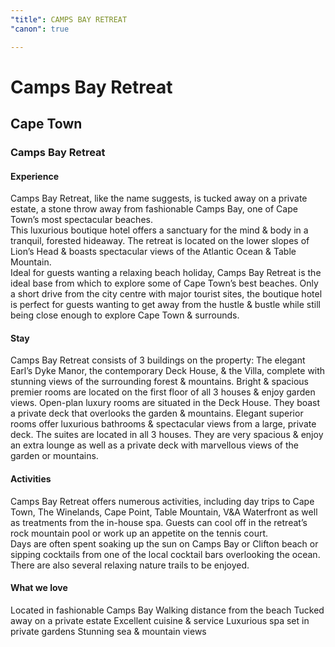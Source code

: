 ```yaml
---
"title": CAMPS BAY RETREAT
"canon": true

---
```


# Camps Bay Retreat
## Cape Town
### Camps Bay Retreat

#### Experience
Camps Bay Retreat, like the name suggests, is tucked away on a private estate, a stone throw away from fashionable Camps Bay, one of Cape Town’s most spectacular beaches.  
This luxurious boutique hotel offers a sanctuary for the mind &amp; body in a tranquil, forested hideaway.
The retreat is located on the lower slopes of Lion’s Head &amp; boasts spectacular views of the Atlantic Ocean &amp; Table Mountain.  
Ideal for guests wanting a relaxing beach holiday, Camps Bay Retreat is the ideal base from which to explore some of Cape Town’s best beaches.  Only a short drive from the city centre with major tourist sites, the boutique hotel is perfect for guests wanting to get away from the hustle &amp; bustle while still being close enough to explore Cape Town &amp; surrounds.

#### Stay
Camps Bay Retreat consists of 3 buildings on the property:  The elegant Earl’s Dyke Manor, the contemporary Deck House, &amp; the Villa, complete with stunning views of the surrounding forest &amp; mountains.
Bright &amp; spacious premier rooms are located on the first floor of all 3 houses &amp; enjoy garden views.  Open-plan luxury rooms are situated in the Deck House.  They boast a private deck that overlooks the garden &amp; mountains.  Elegant superior rooms offer luxurious bathrooms &amp; spectacular views from a large, private deck.  The suites are located in all 3 houses.  They are very spacious &amp; enjoy an extra lounge as well as a private deck with marvellous views of the garden or mountains.

#### Activities
Camps Bay Retreat offers numerous activities, including day trips to Cape Town, The Winelands, Cape Point, Table Mountain, V&amp;A Waterfront as well as treatments from the in-house spa.  Guests can cool off in the retreat’s rock mountain pool or work up an appetite on the tennis court.  
Days are often spent soaking up the sun on Camps Bay or Clifton beach or sipping cocktails from one of the local cocktail bars overlooking the ocean.  There are also several relaxing nature trails to be enjoyed.


#### What we love
Located in fashionable Camps Bay
Walking distance from the beach
Tucked away on a private estate
Excellent cuisine &amp; service
Luxurious spa set in private gardens
Stunning sea &amp; mountain views